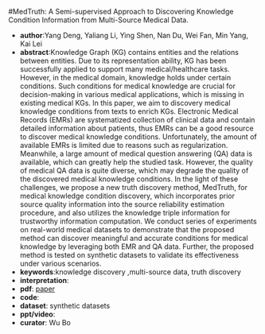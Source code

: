 #MedTruth: A Semi-supervised Approach to Discovering Knowledge Condition Information from Multi-Source Medical Data.
- **author**:Yang Deng, Yaliang Li, Ying Shen, Nan Du, Wei Fan, Min Yang, Kai Lei  
- **abstract**:Knowledge Graph (KG) contains entities and the relations between entities. Due to its representation ability, KG has been successfully applied to support many medical/healthcare tasks. However, in the medical domain, knowledge holds under certain conditions. Such conditions for medical knowledge are crucial for decision-making in various medical applications, which is missing in existing medical KGs. In this paper, we aim to discovery medical knowledge conditions from texts to enrich KGs. Electronic Medical Records (EMRs) are systematized collection of clinical data and contain detailed information about patients, thus EMRs can be a good resource to discover medical knowledge conditions. Unfortunately, the amount of available EMRs is limited due to reasons such as regularization. Meanwhile, a large amount of medical question answering (QA) data is available, which can greatly help the studied task. However, the quality of medical QA data is quite diverse, which may degrade the quality of the discovered medical knowledge conditions. In the light of these challenges, we propose a new truth discovery method, MedTruth, for medical knowledge condition discovery, which incorporates prior source quality information into the source reliability estimation procedure, and also utilizes the knowledge triple information for trustworthy information computation. We conduct series of experiments on real-world medical datasets to demonstrate that the proposed method can discover meaningful and accurate conditions for medical knowledge by leveraging both EMR and QA data. Further, the proposed method is tested on synthetic datasets to validate its effectiveness under various scenarios.
- **keywords**:knowledge discovery ,multi-source data, truth discovery
- **interpretation**:
- **pdf**: [paper](https://dl.acm.org/doi/pdf/10.1145/3357384.3357934)
- **code**: 
- **dataset**:  synthetic datasets
- **ppt/video**:
- **curator**: Wu Bo